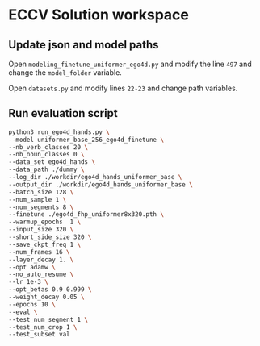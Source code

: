 # ECCV Solution workspace

## Update json and model paths

Open `modeling_finetune_uniformer_ego4d.py` and modify the line `497` and change the `model_folder` variable.

Open `datasets.py` and modify lines `22-23` and change path variables.

## Run evaluation script

```bash
python3 run_ego4d_hands.py \
--model uniformer_base_256_ego4d_finetune \
--nb_verb_classes 20 \
--nb_noun_classes 0 \
--data_set ego4d_hands \
--data_path ./dummy \
--log_dir ./workdir/ego4d_hands_uniformer_base \
--output_dir ./workdir/ego4d_hands_uniformer_base \
--batch_size 128 \
--num_sample 1 \
--num_segments 8 \
--finetune ./ego4d_fhp_uniformer8x320.pth \
--warmup_epochs  1 \
--input_size 320 \
--short_side_size 320 \
--save_ckpt_freq 1 \
--num_frames 16 \
--layer_decay 1. \
--opt adamw \
--no_auto_resume \
--lr 1e-3 \
--opt_betas 0.9 0.999 \
--weight_decay 0.05 \
--epochs 10 \
--eval \
--test_num_segment 1 \
--test_num_crop 1 \
--test_subset val
```